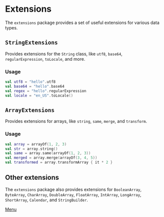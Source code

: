 # Extensions

The `extensions` package provides a set of useful extensions for various data types.

## `StringExtensions`

Provides extensions for the `String` class, like `utf8`, `base64`, `regularExpression`, `toLocale`, and more.

### Usage

```kotlin
val utf8 = "hello".utf8
val base64 = "hello".base64
val regex = "hello".regularExpression
val locale = "en_US".toLocale()
```

## `ArrayExtensions`

Provides extensions for arrays, like `string`, `same`, `merge`, and `transform`.

### Usage

```kotlin
val array = arrayOf(1, 2, 3)
val str = array.string()
val same = array.same(arrayOf(1, 2, 3))
val merged = array.merge(arrayOf(3, 4, 5))
val transformed = array.transformArray { it * 2 }
```

## Other extensions

The `extensions` package also provides extensions for `BooleanArray`, `ByteArray`, `CharArray`, `DoubleArray`, `FloatArray`, `IntArray`, `LongArray`, `ShortArray`, `Calendar`, and `StringBuilder`.

[Menu](Menu.md)
